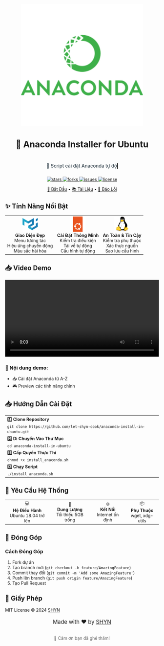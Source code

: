 <div align="center">
  <img src="https://raw.githubusercontent.com/devicons/devicon/master/icons/anaconda/anaconda-original-wordmark.svg" width="400px" alt="logo">

# 🐍 Anaconda Installer for Ubuntu

<div class="typewriter">
  <span id="text">🚀 Script cài đặt Anaconda tự động với giao diện đẹp mắt cho Ubuntu</span>
</div>

<style>
.typewriter {
  min-height: 50px;
  padding: 10px 0;
  display: flex;
  justify-content: center;
  align-items: center;
}

.typewriter span {
  color: #36454F;
  font-size: 1.1em;
  font-weight: 500;
  border-right: 2px solid #000;
  animation: typing 4s steps(50) infinite,
             cursor .4s step-end infinite alternate;
  white-space: nowrap;
  overflow: hidden;
}

@keyframes cursor {
  50% { border-color: transparent; }
}

@keyframes typing {
  0% { width: 0; }
  50% { width: 100%; }
  55% { width: 100%; }
  65% { width: 0; }
  100% { width: 0; }
}
</style>

<div align="center">
  <a href="https://github.com/let-shyn-cook/anaconda-install-in-ubuntu/stargazers">
    <img src="https://img.shields.io/github/stars/let-shyn-cook/anaconda-install-in-ubuntu?style=for-the-badge&color=yellow&labelColor=black" alt="stars">
  </a>
  <a href="https://github.com/let-shyn-cook/anaconda-install-in-ubuntu/network/members">
    <img src="https://img.shields.io/github/forks/let-shyn-cook/anaconda-install-in-ubuntu?style=for-the-badge&color=blue&labelColor=black" alt="forks">
  </a>
  <a href="https://github.com/let-shyn-cook/anaconda-install-in-ubuntu/issues">
    <img src="https://img.shields.io/github/issues/let-shyn-cook/anaconda-install-in-ubuntu?style=for-the-badge&color=red&labelColor=black" alt="issues">
  </a>
  <a href="https://github.com/let-shyn-cook/anaconda-install-in-ubuntu/blob/main/LICENSE">
    <img src="https://img.shields.io/github/license/let-shyn-cook/anaconda-install-in-ubuntu?style=for-the-badge&color=green&labelColor=black" alt="license">
  </a>
</div>

<p align="center">
  <a href="#hướng-dẫn-cài-đặt">🚀 Bắt Đầu</a> •
  <a href="#tính-năng-nổi-bật">📚 Tài Liệu</a> •
  <a href="https://github.com/let-shyn-cook/anaconda-install-in-ubuntu/issues">🐛 Báo Lỗi</a>
</p>
</div>

## ✨ Tính Năng Nổi Bật

<div align="center">
  <table>
    <tr>
      <td align="center">
        <img src="https://raw.githubusercontent.com/devicons/devicon/master/icons/materialui/materialui-original.svg" width="50px"><br>
        <b>Giao Diện Đẹp</b><br>
        Menu tương tác<br>
        Hiệu ứng chuyển động<br>
        Màu sắc hài hòa
      </td>
      <td align="center">
        <img src="https://raw.githubusercontent.com/devicons/devicon/master/icons/ubuntu/ubuntu-plain.svg" width="50px"><br>
        <b>Cài Đặt Thông Minh</b><br>
        Kiểm tra điều kiện<br>
        Tải về tự động<br>
        Cấu hình tự động
      </td>
      <td align="center">
        <img src="https://raw.githubusercontent.com/devicons/devicon/master/icons/linux/linux-original.svg" width="50px"><br>
        <b>An Toàn & Tin Cậy</b><br>
        Kiểm tra phụ thuộc<br>
        Xác thực nguồn<br>
        Sao lưu cấu hình
      </td>
    </tr>
  </table>
</div>

## 📥 Video Demo

<div align="center">
  <video width="100%" controls>
    <source src="video/demo-install.mp4" type="video/mp4">
  </video>
</div>

### 🎯 Nội dung demo:
- 📥 Cài đặt Anaconda từ A-Z
- 🎮 Preview các tính năng chính

## 📥 Hướng Dẫn Cài Đặt

<div align="center">
  <table>
    <tr>
      <td>
        <b>1️⃣ Clone Repository</b><br>
        <code>git clone https://github.com/let-shyn-cook/anaconda-install-in-ubuntu.git</code>
      </td>
    </tr>
    <tr>
      <td>
        <b>2️⃣ Di Chuyển Vào Thư Mục</b><br>
        <code>cd anaconda-install-in-ubuntu</code>
      </td>
    </tr>
    <tr>
      <td>
        <b>3️⃣ Cấp Quyền Thực Thi</b><br>
        <code>chmod +x install_anaconda.sh</code>
      </td>
    </tr>
    <tr>
      <td>
        <b>4️⃣ Chạy Script</b><br>
        <code>./install_anaconda.sh</code>
      </td>
    </tr>
  </table>
</div>

## 🎯 Yêu Cầu Hệ Thống

<div align="center">
  <table>
    <tr>
      <td align="center">💻<br><b>Hệ Điều Hành</b><br>Ubuntu 18.04 trở lên</td>
      <td align="center">💾<br><b>Dung Lượng</b><br>Tối thiểu 5GB trống</td>
      <td align="center">🌐<br><b>Kết Nối</b><br>Internet ổn định</td>
      <td align="center">📦<br><b>Phụ Thuộc</b><br>wget, xdg-utils</td>
    </tr>
  </table>
</div>

## 🤝 Đóng Góp

### Cách Đóng Góp
1. Fork dự án
2. Tạo branch mới (`git checkout -b feature/AmazingFeature`)
3. Commit thay đổi (`git commit -m 'Add some AmazingFeature'`)
4. Push lên branch (`git push origin feature/AmazingFeature`)
5. Tạo Pull Request

## 📝 Giấy Phép

MIT License © 2024 [SHYN](https://github.com/let-shyn-cook)

<div align="center">
  <div class="thank-you">
    Made with ❤️ by <a href="https://github.com/let-shyn-cook">SHYN</a>
  </div>
  
  <div class="wave">
    👋 Cảm ơn bạn đã ghé thăm!
  </div>
</div>

<style>
.thank-you {
  margin: 20px 0;
  font-size: 1.2em;
  animation: pulse 2s infinite;
}

.wave {
  animation: wave 2.5s infinite;
  transform-origin: 70% 70%;
  display: inline-block;
  margin-top: 15px;
  color: #666;
}

@keyframes pulse {
  0% { transform: scale(1); }
  50% { transform: scale(1.1); }
  100% { transform: scale(1); }
}

@keyframes wave {
  0% { transform: rotate(0deg); }
  10% { transform: rotate(14deg); }
  20% { transform: rotate(-8deg); }
  30% { transform: rotate(14deg); }
  40% { transform: rotate(-4deg); }
  50% { transform: rotate(10deg); }
  60% { transform: rotate(0deg); }
  100% { transform: rotate(0deg); }
}
</style>